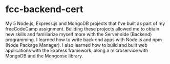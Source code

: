 # fcc-backend-cert

My 5 Node.js, Express.js and MongoDB projects that I've built as part of my freeCodeCamp assignment. Building these projects allowed me to obtain new skills and familiarize myself more with the Server side (Backend) programming. I learned how to write back end apps with Node.js and npm (Node Package Manager). I also learned how to build and built web applications with the Express framework, along a microservice with MongoDB and the Mongoose library.
